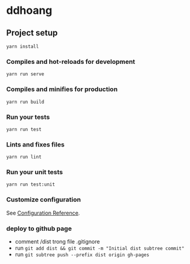 # ddhoang

## Project setup

```
yarn install
```

### Compiles and hot-reloads for development

```
yarn run serve
```

### Compiles and minifies for production

```
yarn run build
```

### Run your tests

```
yarn run test
```

### Lints and fixes files

```
yarn run lint
```

### Run your unit tests

```
yarn run test:unit
```

### Customize configuration

See [Configuration Reference](https://cli.vuejs.org/config/).

### deploy to github page

- comment /dist trong file .gitignore
- run `git add dist && git commit -m "Initial dist subtree commit"`
- run `git subtree push --prefix dist origin gh-pages`
